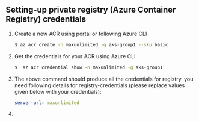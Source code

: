 ## Setting-up private registry (Azure Container Registry) credentials

1. Create a new ACR using portal or following Azure CLI 

    ```bash
    $ az acr create -n maxunlimited -g aks-group1 --sku basic
    ```

2.  Get the credentials for your ACR using Azure CLI.

    ```bash
    $  az acr credential show -n maxunlimited -g aks-group1   
    ```

3.  The above command should produce all the credentials for registry. you need following details for registry-credentials (please replace values given below with your credentials):

    ```yaml
    server-url: maxunlimited
    ```
    
4.  